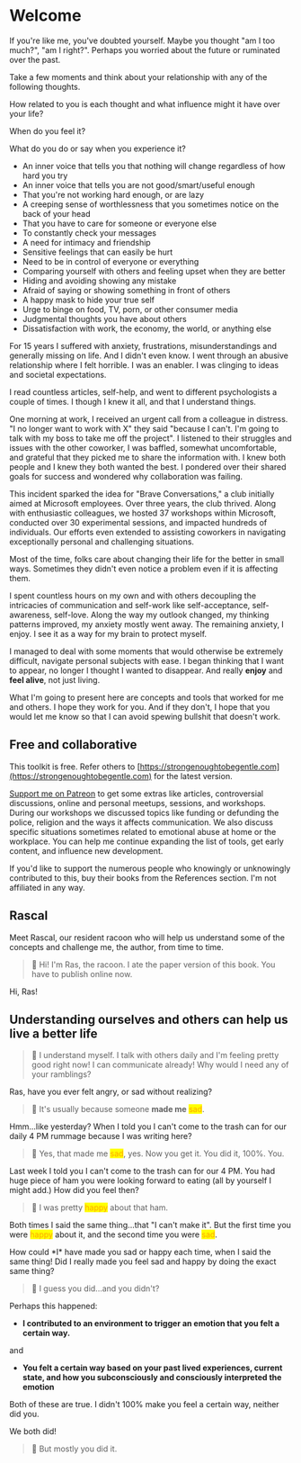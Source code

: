# Welcome

If you're like me, you've doubted yourself. Maybe you thought "am I too much?", "am I right?". Perhaps you worried about the future or ruminated over the past.

Take a few moments and think about your relationship with any of the following thoughts.

How related to you is each thought and what influence might it have over your life?&#x20;

When do you feel it?&#x20;

What do you do or say when you experience it?

* An inner voice that tells you that nothing will change regardless of how hard you try
* An inner voice that tells you are not good/smart/useful enough
* That you're not working hard enough, or are lazy
* A creeping sense of worthlessness that you sometimes notice on the back of your head
* That you have to care for someone or everyone else
* To constantly check your messages
* A need for intimacy and friendship
* Sensitive feelings that can easily be hurt
* Need to be in control of everyone or everything
* Comparing yourself with others and feeling upset when they are better
* Hiding and avoiding showing any mistake
* Afraid of saying or showing something in front of others
* A happy mask to hide your true self
* Urge to binge on food, TV, porn, or other consumer media
* Judgmental thoughts you have about others
* Dissatisfaction with work, the economy, the world, or anything else

For 15 years I suffered with anxiety, frustrations, misunderstandings and generally missing on life. And I didn't even know. I went through an abusive relationship where I felt horrible. I was an enabler. I was clinging to ideas and societal expectations.&#x20;

I read countless articles, self-help, and went to different psychologists a couple of times. I though I knew it all, and that I understand things.

One morning at work, I received an urgent call from a colleague in distress. "I no longer want to work with X" they said "because I can't. I'm going to talk with my boss to take me off the project". I listened to their struggles and issues with the other coworker, I was baffled, somewhat uncomfortable, and grateful that they picked me to share the information with. I knew both people and I knew they both wanted the best. I pondered over their shared goals for success and wondered why collaboration was failing.

This incident sparked the idea for "Brave Conversations," a club initially aimed at Microsoft employees. Over three years, the club thrived. Along with enthusiastic colleagues, we hosted 37 workshops within Microsoft, conducted over 30 experimental sessions, and impacted hundreds of individuals. Our efforts even extended to assisting coworkers in navigating exceptionally personal and challenging situations.

Most of the time, folks care about changing their life for the better in small ways. Sometimes they didn't even notice a problem even if it is affecting them.

I spent countless hours on my own and with others decoupling the intricacies of communication and self-work like self-acceptance, self-awareness, self-love. Along the way my outlook changed, my thinking patterns improved, my anxiety mostly went away. The remaining anxiety, I enjoy. I see it as a way for my brain to protect myself.

I managed to deal with some moments that would otherwise be extremely difficult, navigate personal subjects with ease. I began thinking that I want to appear, no longer I thought I wanted to disappear. And really **enjoy** and **feel alive**, not just living.

What I'm going to present here are concepts and tools that worked for me and others. I hope they work for you. And if they don't, I hope that you would let me know so that I can avoid spewing bullshit that doesn't work.

## Free and collaborative

This toolkit is free. Refer others to [https://strongenoughtobegentle.com](https://strongenoughtobegentle.com) for the latest version.

[Support me on Patreon](https://patreon.com/nokola) to get some extras like articles, controversial discussions, online and personal meetups, sessions, and workshops. During our workshops we discussed topics like funding or defunding the police, religion and the ways it affects communication. We also discuss specific situations sometimes related to emotional abuse at home or the workplace. You can help me continue expanding the list of tools, get early content, and influence new development.

If you'd like to support the numerous people who knowingly or unknowingly contributed to this, buy their books from the References section. I'm not affiliated in any way.

## Rascal

Meet Rascal, our resident racoon who will help us understand some of the concepts and challenge me, the author, from time to time.

> :raccoon: Hi! I'm Ras, the racoon. I ate the paper version of this book. You have to publish online now.

Hi, Ras!

## Understanding ourselves and others can help us live a better life

> :raccoon: I understand myself. I talk with others daily and I'm feeling pretty good right now! I can communicate already! Why would I need any of your ramblings?

Ras, have you ever felt angry, or sad without realizing?

> :raccoon: It's usually because someone **made me** <mark style="color:orange;">sad</mark>.

Hmm...like yesterday? When I told you I can't come to the trash can for our daily 4 PM rummage because I was writing here?

> :raccoon: Yes, that made me <mark style="color:orange;">sad</mark>, yes. Now you get it. You did it, 100%. You.

Last week I told you I can't come to the trash can for our 4 PM. You had huge piece of ham you were looking forward to eating (all by yourself I might add.) How did you feel then?

> :raccoon: I was pretty <mark style="color:orange;">happy</mark> about that ham.

Both times I said the same thing...that "I can't make it". But the first time you were <mark style="color:orange;">happy</mark> about it, and the second time you were <mark style="color:orange;">sad</mark>.&#x20;

How could \*I\* have made you sad or happy each time, when I said the same thing! Did I really made you feel sad and happy by doing the exact same thing?

> :raccoon: I guess you did...and you didn't?

Perhaps this happened:

* **I contributed to an environment to trigger an emotion that you felt a certain way.**&#x20;

and&#x20;

* **You felt a certain way based on your past lived experiences, current state, and how you subconsciously and consciously interpreted the emotion**

Both of these are true. I didn't 100% make you feel a certain way, neither did you.

We both did!

> ​:raccoon: But mostly you did it.
